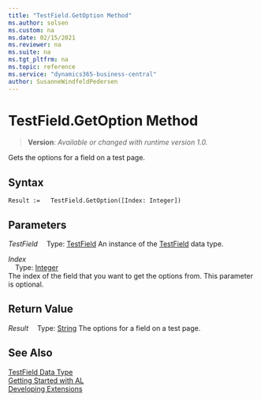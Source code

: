 ```yaml
---
title: "TestField.GetOption Method"
ms.author: solsen
ms.custom: na
ms.date: 02/15/2021
ms.reviewer: na
ms.suite: na
ms.tgt_pltfrm: na
ms.topic: reference
ms.service: "dynamics365-business-central"
author: SusanneWindfeldPedersen
---
```

[//]: # (START>DO_NOT_EDIT)
[//]: # (IMPORTANT:Do not edit any of the content between here and the END>DO_NOT_EDIT.)
[//]: # (Any modifications should be made in the .xml files in the ModernDev repo.)
# TestField.GetOption Method
> **Version**: _Available or changed with runtime version 1.0._

Gets the options for a field on a test page.


## Syntax
```
Result :=   TestField.GetOption([Index: Integer])
```
## Parameters
*TestField*
&emsp;Type: [TestField](testfield-data-type.md)
An instance of the [TestField](testfield-data-type.md) data type.

*Index*  
&emsp;Type: [Integer](../integer/integer-data-type.md)  
The index of the field that you want to get the options from. This parameter is optional.  


## Return Value
*Result*
&emsp;Type: [String](../string/string-data-type.md)
The options for a field on a test page.


[//]: # (IMPORTANT: END>DO_NOT_EDIT)
## See Also
[TestField Data Type](testfield-data-type.md)  
[Getting Started with AL](../../devenv-get-started.md)  
[Developing Extensions](../../devenv-dev-overview.md)